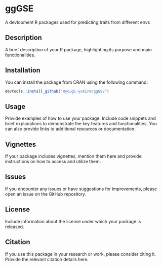 # ggGSE
A  devlopment R packages used for predicting traits from different envs


## Description

A brief description of your R package, highlighting its purpose and main functionalities.

## Installation

You can install the package from CRAN using the following command:
```R
devtools::install_github("Ryougi-yukiro/ggGSE")
```

## Usage
Provide examples of how to use your package. Include code snippets and brief explanations to demonstrate the key features and functionalities.
You can also provide links to additional resources or documentation.

## Vignettes
If your package includes vignettes, mention them here and provide instructions on how to access and utilize them.

## Issues
If you encounter any issues or have suggestions for improvements, please open an issue on the GitHub repository.


## License
Include information about the license under which your package is released.


## Citation
If you use this package in your research or work, please consider citing it. Provide the relevant citation details here.
